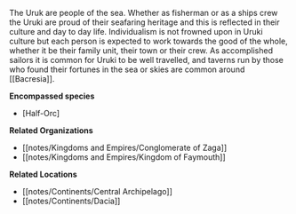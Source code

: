 The Uruk are people of the sea. Whether as fisherman or as a ships crew the Uruki are proud of their seafaring heritage and this is reflected in their culture and day to day life. Individualism is not frowned upon in Uruki culture but each person is expected to work towards the good of the whole, whether it be their family unit, their town or their crew. As accomplished sailors it is common for Uruki to be well travelled, and taverns run by those who found their fortunes in the sea or skies are common around [[Bacresia]].

**Encompassed species**

*   [Half-Orc]

**Related Organizations**

*   [[notes/Kingdoms and Empires/Conglomerate of Zaga]]
*   [[notes/Kingdoms and Empires/Kingdom of Faymouth]]

**Related Locations**

*   [[notes/Continents/Central Archipelago]]
*   [[notes/Continents/Dacia]]